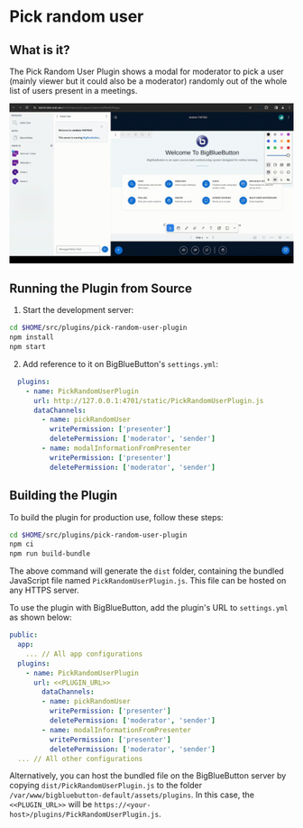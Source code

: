 # Pick random user

## What is it?

The Pick Random User Plugin shows a modal for moderator to pick a user (mainly viewer but it could also be a moderator) randomly out of the whole list of users present in a meetings. 

![Gif of plugin demo](./public/assets/plugin.gif)

## Running the Plugin from Source

1. Start the development server:

```bash
cd $HOME/src/plugins/pick-random-user-plugin
npm install
npm start
```

2. Add reference to it on BigBlueButton's `settings.yml`:

```yaml
  plugins:
    - name: PickRandomUserPlugin
      url: http://127.0.0.1:4701/static/PickRandomUserPlugin.js
      dataChannels:
        - name: pickRandomUser
          writePermission: ['presenter']
          deletePermission: ['moderator', 'sender']
        - name: modalInformationFromPresenter
          writePermission: ['presenter']
          deletePermission: ['moderator', 'sender']
```

## Building the Plugin

To build the plugin for production use, follow these steps:

```bash
cd $HOME/src/plugins/pick-random-user-plugin
npm ci
npm run build-bundle
```

The above command will generate the `dist` folder, containing the bundled JavaScript file named `PickRandomUserPlugin.js`. This file can be hosted on any HTTPS server.

To use the plugin with BigBlueButton, add the plugin's URL to `settings.yml` as shown below:

```yaml
public:
  app:
    ... // All app configurations
  plugins:
    - name: PickRandomUserPlugin
      url: <<PLUGIN_URL>>
        dataChannels:
        - name: pickRandomUser
          writePermission: ['presenter']
          deletePermission: ['moderator', 'sender']
        - name: modalInformationFromPresenter
          writePermission: ['presenter']
          deletePermission: ['moderator', 'sender']
  ... // All other configurations
```

Alternatively, you can host the bundled file on the BigBlueButton server by copying `dist/PickRandomUserPlugin.js` to the folder `/var/www/bigbluebutton-default/assets/plugins`. In this case, the `<<PLUGIN_URL>>` will be `https://<your-host>/plugins/PickRandomUserPlugin.js`.
